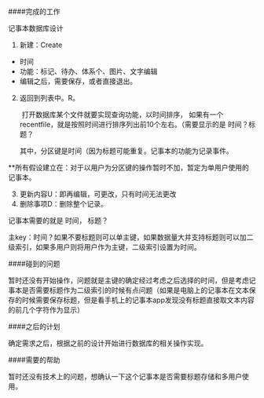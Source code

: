 ####完成的工作

记事本数据库设计

1. 新建：Create

- 时间
- 功能：标记、待办、体系个、图片、文字编辑
- 编辑之后，需要保存，或者直接退出。

2. 返回到列表中。R。

   ​	打开数据库某个文件就要实现查询功能，以时间排序， 如果有一个recentfile，就是按照时间进行排序列出前10个左右。（需要显示的是 时间？标题？

   其中，分区键是时间（因为标题可能重复。记事本的功能为记录事件。

**所有假设建立在：对于以用户为分区键的操作暂时不加，暂定为单用户使用的记事本。

3. 更新内容U：即再编辑，可更改，只有时间无法更改
4. 删除事项D：删除整个记录。

记事本需要的就是  时间， 标题？

主key：时间？如果不要标题则可以单主键，如果数据量大并支持标题则可以加二级索引，如果多用户则将用户作为主键，二级索引设置为时间。

####碰到的问题

暂时还没有开始操作，问题就是主键的确定经过考虑之后选择的时间，但是考虑记事本是否需要标题作为二级索引的时候有点问题（如果是电脑上的记事本在文本保存的时候需要保存标题，但是看手机上的记事本app发现没有标题直接取文本内容的前几个字符作为显示）

####之后的计划

确定需求之后，根据之前的设计开始进行数据库的相关操作实现。

####需要的帮助

暂时还没有技术上的问题，想确认一下这个记事本是否需要标题存储和多用户使用。


